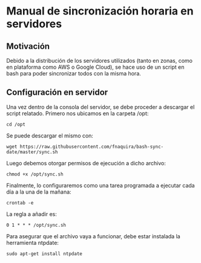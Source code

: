 # Manual de sincronización horaria en servidores

## Motivación

Debido a la distribución de los servidores utilizados (tanto en zonas, como en plataforma como AWS o Google Cloud), se hace uso de un script en bash para poder sincronizar todos con la misma hora.

## Configuración en servidor

Una vez dentro de la consola del servidor, se debe proceder a descargar el script relatado.
Primero nos ubicamos en la carpeta /opt:

```
cd /opt
```

Se puede descargar el mismo con:

```
wget https://raw.githubusercontent.com/fnaquira/bash-sync-date/master/sync.sh
```

Luego debemos otorgar permisos de ejecución a dicho archivo:

```
chmod +x /opt/sync.sh
```

Finalmente, lo configuraremos como una tarea programada a ejecutar cada día a la una de la mañana:

```
crontab -e
```

La regla a añadir es:

```
0 1 * * * /opt/sync.sh
```

Para asegurar que el archivo vaya a funcionar, debe estar instalada la herramienta ntpdate:

```
sudo apt-get install ntpdate
```
